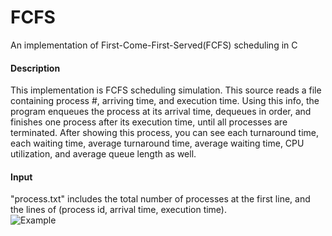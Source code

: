 # FCFS
An implementation of First-Come-First-Served(FCFS) scheduling in C  
  
#### Description  
This implementation is FCFS scheduling simulation. This source reads a file containing process #,
arriving time, and execution time. Using this info, the program enqueues the process at its arrival time,
dequeues in order, and finishes one process after its execution time, until all processes are terminated.
After showing this process, you can see each turnaround time, each waiting time,
average turnaround time, average waiting time, CPU utilization, and average queue length as well.  
  
#### Input  
"process.txt" includes the total number of processes at the first line, and 
the lines of (process id, arrival time, execution time).
&nbsp;  
![Example](./fcfs_pci.PNG)
